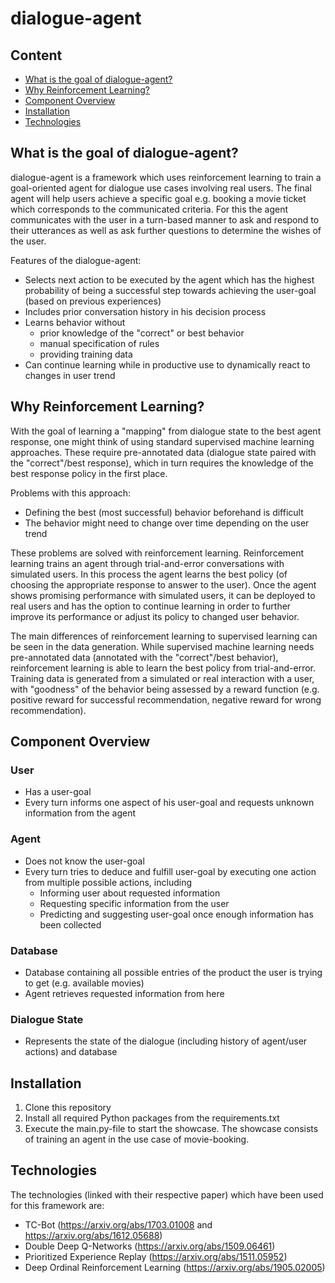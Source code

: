 # dialogue-agent

## Content
* [What is the goal of dialogue-agent?](#what-is-the-goal-of-dialogue-agent)
* [Why Reinforcement Learning?](#why-reinforcement-learning)
* [Component Overview](#component-overview)
* [Installation](#installation)
* [Technologies](#technologies)


## What is the goal of dialogue-agent?
dialogue-agent is a framework which uses reinforcement learning to train a goal-oriented agent for dialogue use cases involving real users.
The final agent will help users achieve a specific goal e.g. booking a movie ticket which corresponds to the communicated criteria.
For this the agent communicates with the user in a turn-based manner to ask and respond to their utterances as well as ask further questions to determine the wishes of the user.

Features of the dialogue-agent:
- Selects next action to be executed by the agent which has the highest probability of being a successful step towards achieving the user-goal (based on previous experiences)
- Includes prior conversation history in his decision process
- Learns behavior without
  - prior knowledge of the "correct" or best behavior
  - manual specification of rules
  - providing training data
- Can continue learning while in productive use to dynamically react to changes in user trend


## Why Reinforcement Learning?
With the goal of learning a "mapping" from dialogue state to the best agent response, one might think of using standard supervised machine learning approaches.
These require pre-annotated data (dialogue state paired with the "correct"/best response), which in turn requires the knowledge of the best response policy in the first place.

Problems with this approach:
- Defining the best (most successful) behavior beforehand is difficult
- The behavior might need to change over time depending on the user trend

These problems are solved with reinforcement learning.
Reinforcement learning trains an agent through trial-and-error conversations with simulated users.
In this process the agent learns the best policy (of choosing the appropriate response to answer to the user). 
Once the agent shows promising performance with simulated users, it can be deployed to real users and has the option to continue learning in order to further improve its performance or adjust its policy to changed user behavior.

The main differences of reinforcement learning to supervised learning can be seen in the data generation.
While supervised machine learning needs pre-annotated data (annotated with the "correct"/best behavior), reinforcement learning is able to learn the best policy from trial-and-error.
Training data is generated from a simulated or real interaction with a user, with "goodness" of the behavior being assessed by a reward function (e.g. positive reward for successful recommendation, negative reward for wrong recommendation).


## Component Overview
### User
- Has a user-goal
- Every turn informs one aspect of his user-goal and requests unknown information from the agent

### Agent
- Does not know the user-goal
- Every turn tries to deduce and fulfill user-goal by executing one action from multiple possible actions, including
  - Informing user about requested information
  - Requesting specific information from the user
  - Predicting and suggesting user-goal once enough information has been collected

### Database
- Database containing all possible entries of the product the user is trying to get (e.g. available movies)
- Agent retrieves requested information from here

### Dialogue State
- Represents the state of the dialogue (including history of agent/user actions) and database


## Installation
1. Clone this repository
2. Install all required Python packages from the requirements.txt
3. Execute the main.py-file to start the showcase. The showcase consists of training an agent in the use case of movie-booking.


## Technologies
The technologies (linked with their respective paper) which have been used for this framework are:
- TC-Bot (https://arxiv.org/abs/1703.01008 and https://arxiv.org/abs/1612.05688)
- Double Deep Q-Networks (https://arxiv.org/abs/1509.06461)
- Prioritized Experience Replay (https://arxiv.org/abs/1511.05952)
- Deep Ordinal Reinforcement Learning (https://arxiv.org/abs/1905.02005)


